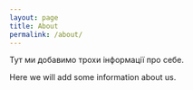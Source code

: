 ```yaml
---
layout: page
title: About
permalink: /about/
---
```


Тут ми добавимо трохи інформації про себе.

Here we will add some information about us.